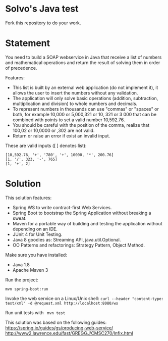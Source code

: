 # Solvo's Java test 

Fork this repository to do your work.

# Statement 

You need to build a SOAP webservice in Java that receive a list of numbers and mathematical operations and return the result of solving them in order of precedence.

Features:

* This list is built by an external web application (do not implement it),  it allows the user to insert the numbers without any validation.
* The application will only solve basic operations (addition, subtraction, multiplication and division) to whole numbers and decimals.
* To represent numbers in thousands can use "commas" or "spaces" or both, for example 10,000 or 5,000,321 or 10, 321 or 3 000 that can be combined with points to set a valid number 10,592.76. 
* You should be careful with the position of the comma, realize that 100,02 or 10,0000 or ,302 are not valid.
* Return or raise an error if exist an invalid input.

These are valid inputs ([ ] denotes list):

    [10,592.76, '+', '780', '+', 10000, '*', 200.76]
    [1, '/', 323, '-', 765]
    [1, '+', 2]

# Solution

This solution features: 
- Spring WS to write contract-first Web Services.
- Spring Boot to bootstrap the Spring Application without breaking a sweat.
- Maven for a portable way of building and testing the application without depending on an IDE.
- JUnit 4 for Unit Testing.
- Java 8 goodies as: Streaming API, java.util.Optional.
- OO Patterns and refactorings: Strategy Pattern, Object Method.

Make sure you have installed:
- Java 1.8
- Apache Maven 3

Run the project:

`mvn spring-boot:run`

Invoke the web service on a Linux/Unix shell:
`curl --header "content-type: text/xml" -d @request.xml http://localhost:8080/ws`

Run unit tests with
` mvn test`


This solution was based on the following guides:
https://spring.io/guides/gs/producing-web-service/
http://www2.lawrence.edu/fast/GREGGJ/CMSC270/Infix.html
